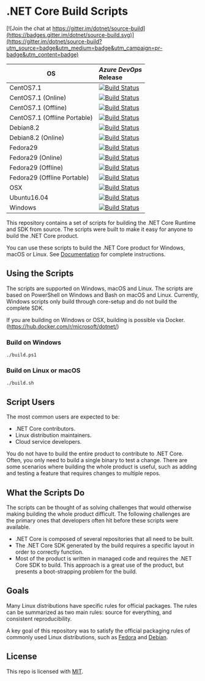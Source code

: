# .NET Core Build Scripts

[![Join the chat at https://gitter.im/dotnet/source-build](https://badges.gitter.im/dotnet/source-build.svg)](https://gitter.im/dotnet/source-build?utm_source=badge&utm_medium=badge&utm_campaign=pr-badge&utm_content=badge)

<!-- Use scripts/generate-readme-table.sh to update table. -->
<!-- Generated table start -->
| OS | *Azure DevOps*<br/>Release |
| -- | :-- |
| CentOS7.1 | [![Build Status](https://dev.azure.com/dnceng/internal/_apis/build/status/dotnet/source-build/source-build-CI?branchName=master&jobname=centos71&configuration=Production)](https://dev.azure.com/dnceng/internal/_build/latest?definitionId=114&branchName=master) | 
| CentOS7.1 (Online) | [![Build Status](https://dev.azure.com/dnceng/internal/_apis/build/status/dotnet/source-build/source-build-CI?branchName=master&jobname=centos71&configuration=Online)](https://dev.azure.com/dnceng/internal/_build/latest?definitionId=114&branchName=master) | 
| CentOS7.1 (Offline) | [![Build Status](https://dev.azure.com/dnceng/internal/_apis/build/status/dotnet/source-build/source-build-CI?branchName=master&jobname=centos71&configuration=Offline)](https://dev.azure.com/dnceng/internal/_build/latest?definitionId=114&branchName=master) | 
| CentOS7.1 (Offline Portable) | [![Build Status](https://dev.azure.com/dnceng/internal/_apis/build/status/dotnet/source-build/source-build-CI?branchName=master&jobname=centos71&configuration=Offline%20Portable)](https://dev.azure.com/dnceng/internal/_build/latest?definitionId=114&branchName=master) | 
| Debian8.2 | [![Build Status](https://dev.azure.com/dnceng/internal/_apis/build/status/dotnet/source-build/source-build-CI?branchName=master&jobname=debian82&configuration=Production)](https://dev.azure.com/dnceng/internal/_build/latest?definitionId=114&branchName=master) | 
| Debian8.2 (Online) | [![Build Status](https://dev.azure.com/dnceng/internal/_apis/build/status/dotnet/source-build/source-build-CI?branchName=master&jobname=debian82&configuration=Online)](https://dev.azure.com/dnceng/internal/_build/latest?definitionId=114&branchName=master) | 
| Fedora29 | [![Build Status](https://dev.azure.com/dnceng/internal/_apis/build/status/dotnet/source-build/source-build-CI?branchName=master&jobname=fedora29&configuration=Production)](https://dev.azure.com/dnceng/internal/_build/latest?definitionId=114&branchName=master) | 
| Fedora29 (Online) | [![Build Status](https://dev.azure.com/dnceng/internal/_apis/build/status/dotnet/source-build/source-build-CI?branchName=master&jobname=fedora29&configuration=Online)](https://dev.azure.com/dnceng/internal/_build/latest?definitionId=114&branchName=master) | 
| Fedora29 (Offline) | [![Build Status](https://dev.azure.com/dnceng/internal/_apis/build/status/dotnet/source-build/source-build-CI?branchName=master&jobname=fedora29&configuration=Offline)](https://dev.azure.com/dnceng/internal/_build/latest?definitionId=114&branchName=master) | 
| Fedora29 (Offline Portable) | [![Build Status](https://dev.azure.com/dnceng/internal/_apis/build/status/dotnet/source-build/source-build-CI?branchName=master&jobname=fedora29&configuration=Offline%20Portable)](https://dev.azure.com/dnceng/internal/_build/latest?definitionId=114&branchName=master) | 
| OSX | [![Build Status](https://dev.azure.com/dnceng/internal/_apis/build/status/dotnet/source-build/source-build-CI?branchName=master&jobname=OSX&configuration=Production)](https://dev.azure.com/dnceng/internal/_build/latest?definitionId=114&branchName=master) | 
| Ubuntu16.04 | [![Build Status](https://dev.azure.com/dnceng/internal/_apis/build/status/dotnet/source-build/source-build-CI?branchName=master&jobname=ubuntu1604&configuration=Production)](https://dev.azure.com/dnceng/internal/_build/latest?definitionId=114&branchName=master) | 
| Windows | [![Build Status](https://dev.azure.com/dnceng/internal/_apis/build/status/dotnet/source-build/source-build-CI?branchName=master&jobname=Windows&configuration=Production)](https://dev.azure.com/dnceng/internal/_build/latest?definitionId=114&branchName=master) | 
<!-- Generated table end -->

This repository contains a set of scripts for building the .NET Core Runtime and SDK from source. The scripts were built to make it easy for anyone to build the .NET Core product.

You can use these scripts to build the .NET Core product for Windows, macOS or Linux. See [Documentation](Documentation) for complete instructions.

## Using the Scripts

The scripts are supported on Windows, macOS and Linux. The scripts are based on PowerShell on Windows and Bash on macOS and Linux.  Currently, Windows scripts only build through core-setup and do not build the complete SDK.

If you are building on Windows or OSX, building is possible via Docker. (https://hub.docker.com/r/microsoft/dotnet/)

### Build on Windows

```console
./build.ps1
```

### Build on Linux or macOS

```console
./build.sh
```

##  Script Users

The most common users are expected to be:

* .NET Core contributors.
* Linux distribution maintainers.
* Cloud service developers.

You do not have to build the entire product to contribute to .NET Core. Often, you only need to build a single binary to test a change. There are some scenarios where building the whole product is useful, such as adding and testing a feature that requires changes to multiple repos.

## What the Scripts Do

The scripts can be thought of as solving challenges that would otherwise making building the whole product difficult. The following challenges are the primary ones that developers often hit before these scripts were available.

* .NET Core is composed of several repositories that all need to be built.
* The .NET Core SDK generated by the build requires a specific layout in order to correctly function.
* Most of the product is written in managed code and requires the .NET Core SDK to build. This approach is a great use of the product, but presents a boot-strapping problem for the build.

## Goals

Many Linux distributions have specific rules for official packages. The rules can be summarized as two main rules: source for everything, and consistent reproducibility.

A key goal of this repository was to satisfy the official packaging rules of commonly used Linux distributions, such as [Fedora](https://fedoraproject.org/wiki/Packaging:Guidelines) and [Debian](https://www.debian.org/doc/manuals/maint-guide/build.en.html).

## License

This repo is licensed with [MIT](LICENSE.txt).
